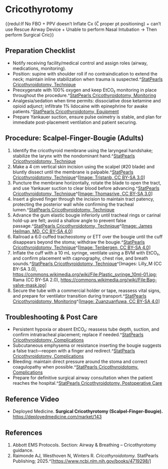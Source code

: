 # Cricothyrotomy

{{redul:If No FBO + PPV doesn’t Inflate Cx (C̅ proper pt positioning) + can’t use Rescue Airway Device + Unable to perform Nasal Intubation &rarr; Then perform Surgical Cric}}

## Preparation Checklist
- Notify receiving facility/medical control and assign roles (airway, medications, monitoring).
- Position: supine with shoulder roll if no contraindication to extend the neck; maintain inline stabilization when trauma is suspected.^[StatPearls Cricothyroidotomy, Technique](https://www.ncbi.nlm.nih.gov/books/4719298/)
- Preoxygenate with 100% oxygen and keep EtCO₂ monitoring in place throughout the procedure.^[StatPearls Cricothyroidotomy, Monitoring](https://www.ncbi.nlm.nih.gov/books/4719298/)
- Analgesia/sedation when time permits: dissociative dose ketamine and opioid adjunct; infiltrate 1% lidocaine with epinephrine for awake patients.^[StatPearls Cricothyroidotomy, Equipment](https://www.ncbi.nlm.nih.gov/books/4719298/)
- Prepare Yankauer suction, ensure pulse oximetry is stable, and plan for immediate post-placement ventilation and patient securing.

## Procedure: Scalpel-Finger-Bougie (Adults)
1. Identify the cricothyroid membrane using the laryngeal handshake; stabilize the larynx with the nondominant hand.^[StatPearls Cricothyroidotomy, Technique](https://www.ncbi.nlm.nih.gov/books/4719298/)
2. Make a 4 cm vertical skin incision using the <span class="equipment-popover-trigger" data-equipment-image="../../Assets/Cricothyrotomy/scalpel-photo.jpg" data-equipment-alt="#20 scalpel blade" data-equipment-caption="#20 scalpel blade" data-equipment-source="https://commons.wikimedia.org/wiki/File:Scalpel.jpg">scalpel (#20 blade)</span> and bluntly dissect until the membrane is palpable.^[StatPearls Cricothyroidotomy, Technique](https://www.ncbi.nlm.nih.gov/books/4719298/)^[[Image: Tristanb, CC BY-SA 3.0](https://commons.wikimedia.org/wiki/File:Scalpel.jpg)]
3. Puncture the membrane horizontally, rotate the blade to open the tract, and use <span class="equipment-popover-trigger" data-equipment-image="../../Assets/Cricothyrotomy/yankauer-photo.jpg" data-equipment-alt="Yankauer suction tip" data-equipment-caption="Yankauer suction tip with tubing" data-equipment-source="https://commons.wikimedia.org/wiki/File:Yankauer_Suction_Tip.jpg">Yankauer suction</span> to clear blood before advancing.^[StatPearls Cricothyroidotomy, Technique](https://www.ncbi.nlm.nih.gov/books/4719298/)^[[Image: Thomasrive, CC BY-SA 3.0](https://commons.wikimedia.org/wiki/File:Yankauer_Suction_Tip.jpg)]
4. Insert a gloved finger through the incision to maintain tract patency, protecting the posterior wall while confirming the tracheal lumen.^[StatPearls Cricothyroidotomy, Technique](https://www.ncbi.nlm.nih.gov/books/4719298/)
5. Advance the <span class="equipment-popover-trigger" data-equipment-image="../../Assets/Cricothyrotomy/bougie-photo.jpg" data-equipment-alt="Airway bougie" data-equipment-caption="Pocket bougie airway introducer" data-equipment-source="https://commons.wikimedia.org/wiki/File:PocketBougie.jpg">gum elastic bougie</span> inferiorly until tracheal rings or carinal hold-up are felt; avoid a shallow angle to prevent false passage.^[StatPearls Cricothyroidotomy, Technique](https://www.ncbi.nlm.nih.gov/books/4719298/)^[[Image: James Heilman, MD, CC BY-SA 4.0](https://commons.wikimedia.org/wiki/File:PocketBougie.jpg)]
6. Railroad a <span class="equipment-popover-trigger" data-equipment-image="../../Assets/Cricothyrotomy/tracheostomy-tube-photo.jpg" data-equipment-alt="Cuffed tracheostomy tube" data-equipment-caption="Inflated cuffed tracheostomy tube" data-equipment-source="https://commons.wikimedia.org/wiki/File:Tracheostomy_tube_cuffed.jpg">6.0 cuffed tracheostomy or ETT</span> over the bougie until the cuff disappears beyond the stoma; withdraw the bougie.^[StatPearls Cricothyroidotomy, Technique](https://www.ncbi.nlm.nih.gov/books/4719298/)^[[Image: Tenbergen, CC BY-SA 4.0](https://commons.wikimedia.org/wiki/File:Tracheostomy_tube_cuffed.jpg)]
7. Inflate the cuff with a <span class="equipment-popover-trigger" data-equipment-image="../../Assets/Cricothyrotomy/syringe-photo.jpg" data-equipment-alt="10 mL syringe" data-equipment-caption="10 mL syringe for cuff inflation" data-equipment-source="https://commons.wikimedia.org/wiki/File:Plastic_syringe_10ml-01.jpg">10 mL syringe</span>, ventilate using a <span class="equipment-popover-trigger" data-equipment-image="../../Assets/Cricothyrotomy/bvm-photo.jpg" data-equipment-alt="Bag-valve mask" data-equipment-caption="Bag-valve-mask with oxygen reservoir" data-equipment-source="https://commons.wikimedia.org/wiki/File:Bag-valve-mask.jpg">BVM with EtCO₂</span>, and confirm placement with capnography, chest rise, and breath sounds.^[StatPearls Cricothyroidotomy, Technique](https://www.ncbi.nlm.nih.gov/books/4719298/)^[Images: Lilly_M (CC BY-SA 3.0), https://commons.wikimedia.org/wiki/File:Plastic_syringe_10ml-01.jpg; Rama (CC BY-SA 2.0), https://commons.wikimedia.org/wiki/File:Bag-valve-mask.jpg]
8. Secure the tube with a <span class="equipment-popover-trigger" data-equipment-image="../../Assets/Cricothyrotomy/tube-securement-photo.jpg" data-equipment-alt="Endotracheal tube secured" data-equipment-caption="Commercial tube holder securing an endotracheal tube" data-equipment-source="https://commons.wikimedia.org/wiki/File:Endotracheal_Tube_(2).JPG">commercial holder or tape</span>, reassess vital signs, and prepare for ventilator transition during transport.^[StatPearls Cricothyroidotomy, Monitoring](https://www.ncbi.nlm.nih.gov/books/4719298/)^[[Image: Zuanzuanfuwa, CC BY-SA 4.0](https://commons.wikimedia.org/wiki/File:Endotracheal_Tube_(2).JPG)]

## Troubleshooting & Post Care
- Persistent hypoxia or absent EtCO₂: reassess tube depth, suction, and confirm intratracheal placement; replace if needed.^[StatPearls Cricothyroidotomy, Complications](https://www.ncbi.nlm.nih.gov/books/4719298/)
- Subcutaneous emphysema or resistance inserting the bougie suggests a false tract—reopen with a finger and redirect.^[StatPearls Cricothyroidotomy, Complications](https://www.ncbi.nlm.nih.gov/books/4719298/)
- Bleeding: maintain direct pressure around the stoma and correct coagulopathy when possible.^[StatPearls Cricothyroidotomy, Complications](https://www.ncbi.nlm.nih.gov/books/4719298/)
- Prepare for definitive surgical airway consultation when the patient reaches the hospital.^[StatPearls Cricothyroidotomy, Postoperative Care](https://www.ncbi.nlm.nih.gov/books/4719298/)

## Reference Video
- Deployed Medicine. **Surgical Cricothyrotomy (Scalpel-Finger-Bougie).** https://deployedmedicine.com/market/143

## References
1. Abbott EMS Protocols. Section: Airway & Breathing – Cricothyrotomy guidance.
2. Raimonde AJ, Westhoven N, Winters R. *Cricothyroidotomy.* StatPearls Publishing; 2025.^[https://www.ncbi.nlm.nih.gov/books/4719298/]




